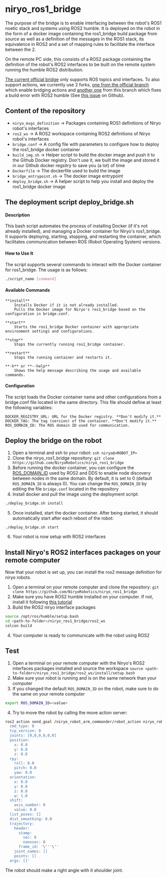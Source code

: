# niryo_ros1_bridge

The purpose of the bridge is to enable interfacing between the robot's ROS1 noetic stack and systems using ROS2 humble. It is deployed on the robot in the form of a docker image containing the ros1_bridge build package from source as well as a definition of the messages in the ROS1 stack, its equivalence in ROS2 and a set of mapping rules to facilitate the interface between the 2.

On the remote PC side, this consists of a ROS2 package containing the definition of the robot's ROS2 interfaces to be built on the remote system running the humble ROS2 distribution.

[The current official bridge](https://github.com/ros2/ros1_bridge) only supports ROS topics and interfaces. To also support actions, we currently use 2 forks, [one from the official branch](https://github.com/hsd-dev/ros1_bridge/tree/action_bridge) which enable bridging actions and [another one](https://github.com/smith-doug/ros1_bridge/tree/action_bridge_humble) from this branch which fixes a build error with ROS2 humble (See [this issue](https://github.com/ros2/ros1_bridge/issues/403) on Github).

## Content of the repository

- `niryo_msgs_definition` -> Packages containing ROS1 definitions of Niryo robot's interfaces
- `ros2_ws` -> A ROS2 workspace containing ROS2 definitions of Niryo robot's interfaces
- `bridge.conf` -> A config file with parameters to configure how to deploy the ros1_bridge docker container
- `build_img.sh` -> Helper script to build the docker image and push it to the Github Docker registry. Don't use it, we built the image and stored it in our Github docker regsitry to save you (a lot) of time
- `Dockerfile` -> The dockerfile used to build the image
- `bridge_entrypoint.sh` -> The docker image entrypoint
- `deploy_bridge.sh` -> A helper script to help you install and deploy the ros1_bridge docker image

## The deployment script deploy_bridge.sh

#### Description

This bash script automates the process of installing Docker (if it's not already installed), and managing a Docker container for Niryo's ros1_bridge. It supports deploying, starting, stopping, and restarting the container, which facilitates communication between ROS (Robot Operating System) versions.

#### How to Use It

The script supports several commands to interact with the Docker container for ros1_bridge. The usage is as follows:

```bash
./script_name [command]
```

#### Available Commands

    **install**
        Installs Docker if it is not already installed.
        Pulls the Docker image for Niryo's ros1_bridge based on the configuration in bridge.conf.

    **start**
        Starts the ros1_bridge Docker container with appropriate environment settings and configurations.

    **stop**
        Stops the currently running ros1_bridge container.

    **restart**
        Stops the running container and restarts it.

    **-h** or **--help**
        Shows the help message describing the usage and available commands.

#### Configuration

The script loads the Docker container name and other configurations from a bridge.conf file located in the same directory. This file should define at least the following variables:

    DOCKER_REGISTRY_URL: URL for the Docker registry. **Don't modify it.**
    DOCKER_TAG: The tag (version) of the container. **Don't modify it.**
    ROS_DOMAIN_ID: The ROS domain ID used for communication.

## Deploy the bridge on the robot

1. Open a terminal and ssh to your robot:
```ssh niryo@<ROBOT_IP>```
2. Clone the niryo_ros1_bridge repository:
```git clone https://github.com/NiryoRobotics/niryo_ros1_bridge```
3. Before running the docker container, you can configure the [ROS_DOMAIN_ID](https://docs.ros.org/en/humble/Concepts/Intermediate/About-Domain-ID.html) used by ROS2 and DDS to enable node discovery between nodes in the same domain. By default, it is set to 0 (default `ROS_DOMAIN_ID` is always 0). You can change the `ROS_DOMAIN_ID` by editing the file `bridge.conf` located in the repository
4. Install docker and pull the image using the deployment script:
```bash
./deploy_bridge.sh install
```
5. Once installed, start the docker container. After being started, it should automatically start after each reboot of the robot:
```bash
./deploy_bridge.sh start
```
6. Your robot is now setup with ROS2 interfaces

## Install Niryo's ROS2 interfaces packages on your remote computer

Now that your robot is set up, you can install the ros2 message definition for niryo robots.

1. Open a terminal on your remote computer and clone the repository:
```git clone https://github.com/NiryoRobotics/niryo_ros1_bridge```
2. Make sure you have ROS2 humble installed on your computer. If not, install it following [this tutorial](https://docs.ros.org/en/humble/Installation/Ubuntu-Install-Debs.html)
3. Build the ROS2 niryo interface packages
```bash
source /opt/ros/humble/setup.bash
cd <path-to-folder>/niryo_ros1_bridge/ros2_ws
colcon build
```
4. Your computer is ready to communicate with the robot using ROS2

## Test

1. Open a terminal on your remote computer with the Niryo's ROS2 interfaces packages installed and source the workspace
```source <path-to-folder>/niryo_ros1_bridge/ros2_ws/install/setup.bash```
2. Make sure your robot is running and is on the same network than your computer
3. If you changed the default `ROS_DOMAIN_ID` on the robot, make sure to do the same on your remote computer
```bash
export ROS_DOMAIN_ID=<value>
```
4. Try to move the robot by calling the move action server:
```bash
ros2 action send_goal /niryo_robot_arm_commander/robot_action niryo_robot_arm_commander/action/RobotMove 'cmd:
  cmd_type: 0
  tcp_version: 0
  joints: [0,0,0,0,0,0]
  position:
    x: 0.0
    y: 0.0
    z: 0.0
  rpy:
    roll: 0.0
    pitch: 0.0
    yaw: 0.0
  orientation:
    x: 0.0
    y: 0.0
    z: 0.0
    w: 1.0
  shift:
    axis_number: 0
    value: 0.0
  list_poses: []
  dist_smoothing: 0.0
  trajectory:
    header:
      stamp:
        sec: 0
        nanosec: 0
      frame_id: '\'''\''
    joint_names: []
    points: []
  args: []'
```
The robot should make a right angle with it shoulder joint.